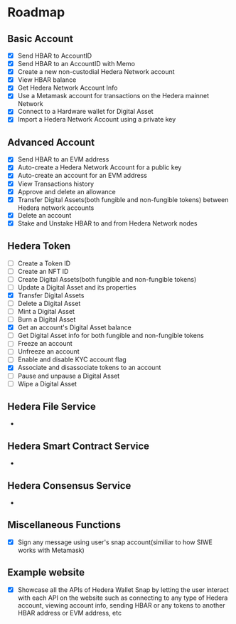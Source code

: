 # Roadmap

## Basic Account

* [x] Send HBAR to AccountID
* [x] Send HBAR to an AccountID with Memo
* [x] Create a new non-custodial Hedera Network account
* [x] View HBAR balance
* [x] Get Hedera Network Account Info
* [x] Use a Metamask account for transactions on the Hedera mainnet Network
* [x] Connect to a Hardware wallet for Digital Asset
* [x] Import a Hedera Network Account using a private key

## Advanced Account

* [x] Send HBAR to an EVM address
* [x] Auto-create a Hedera Network Account for a public key
* [x] Auto-create an account for an EVM address
* [x] View Transactions history
* [x] Approve and delete an allowance
* [x] Transfer Digital Assets(both fungible and non-fungible tokens) between Hedera network accounts
* [x] Delete an account
* [x] Stake and Unstake HBAR to and from Hedera Network nodes

## Hedera Token

* [ ] Create a Token ID
* [ ] Create an NFT ID
* [ ] Create Digital Assets(both fungible and non-fungible tokens)
* [ ] Update a Digital Asset and its properties
* [x] Transfer Digital Assets
* [ ] Delete a Digital Asset
* [ ] Mint a Digital Asset
* [ ] Burn a Digital Asset
* [x] Get an account's Digital Asset balance
* [ ] Get Digital Asset info for both fungible and non-fungible tokens
* [ ] Freeze an account
* [ ] Unfreeze an account
* [ ] Enable and disable KYC account flag
* [x] Associate and disassociate tokens to an account
* [ ] Pause and unpause a Digital Asset
* [ ] Wipe a Digital Asset

## Hedera File Service

*

## Hedera Smart Contract Service

*

## Hedera Consensus Service

*

## Miscellaneous Functions

* [x] Sign any message using user's snap account(similiar to how SIWE works with Metamask)

## Example website

* [x] Showcase all the APIs of Hedera Wallet Snap by letting the user interact with each API on the website such as connecting to any type of Hedera account, viewing account info, sending HBAR or any tokens to another HBAR address or EVM address, etc
